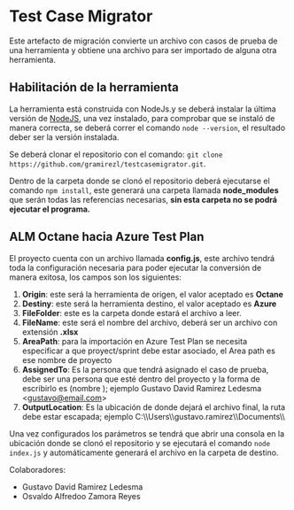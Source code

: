 # Test Case Migrator
Este artefacto de migración convierte un archivo con casos de prueba de una herramienta y obtiene una archivo para ser importado de alguna otra herramienta.

## Habilitación de la herramienta
La herramienta está construida con NodeJs.y se deberá instalar la última versión de [NodeJS](https://nodejs.org/en/download), una vez instalado, para comprobar que se instaló de manera correcta, se deberá correr el comando `node --version`, el resultado deber ser la versión instalada.

Se deberá clonar el repositorio con el comando: `git clone https://github.com/gramirezl/testcasemigrator.git`.

Dentro de la carpeta donde se clonó el repositorio deberá ejecutarse el comando `npm install`, este generará una carpeta llamada **node_modules** que serán todas las referencias necesarias, **sin esta carpeta no se podrá ejecutar el programa.**

## ALM Octane hacia Azure Test Plan
El proyecto cuenta con un archivo llamada **config.js**, este archivo tendrá toda la configuración necesaria para poder ejecutar la conversión de manera exitosa, los campos son los siguientes:

1. **Origin**: este será la herramienta de origen, el valor aceptado es **Octane**
2. **Destiny**: este será la herramienta destino, el valor aceptado es **Azure**
3. **FileFolder**: este es la carpeta donde estará el archivo a leer.
4. **FileName**: este será el nombre del archivo, deberá ser un archivo con extensión **.xlsx**
5. **AreaPath**: para la importación en Azure Test Plan se necesita especificar a que proyect/sprint debe estar asociado, el Area path es ese nombre de proyecto
6. **AssignedTo**: Es la persona que tendrá asignado el caso de prueba, debe ser una persona que esté dentro del proyecto y la forma de escribirlo es (nombre <correo>); ejemplo Gustavo David Ramirez Ledesma \<gustavo@email.com\>
7. **OutputLocation**: Es la ubicación de donde dejará el archivo final, la ruta debe estar escapada; ejemplo C:\\\Users\\\gustavo.ramirez\\\Documents\\\\

Una vez configurados los parámetros se tendrá que abrir una consola en la ubicación donde se clonó el repositorio y se ejecutará el comando `node index.js` y automáticamente generará el archivo en la carpeta de destino.



Colaboradores:
- Gustavo David Ramirez Ledesma
- Osvaldo Alfredoo Zamora Reyes
